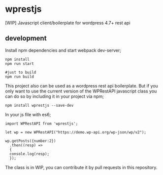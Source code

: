 # wprestjs
[WIP] Javascript client/boilerplate for wordpress 4.7+ rest api

## development

Install npm dependencies and start webpack dev-server;

~~~~
npm install
npm run start

#just to build
npm run build
~~~~

This project also can be used as a wordpress rest api boilerplate. But if you only want to use the current version of the WPRestAPI javascript class you can do so by including it in your project via npm;

~~~~
npm install wprestjs --save-dev
~~~~

In your js file with es6;
~~~~JS
import WPRestAPI from 'wprestjs';

let wp = new WPRestAPI("https://demo.wp-api.org/wp-json/wp/v2");

wp.getPosts({number:2})
  .then((resp) =>
  {
  console.log(resp);
  });

~~~~

The class is in WIP, you can contribute it by pull requests in this repository.
